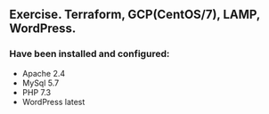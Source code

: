 ## Exercise. Terraform, GCP(CentOS/7), LAMP, WordPress.

### Have been installed and configured:
- Apache    2.4
- MySql     5.7
- PHP       7.3
- WordPress latest
